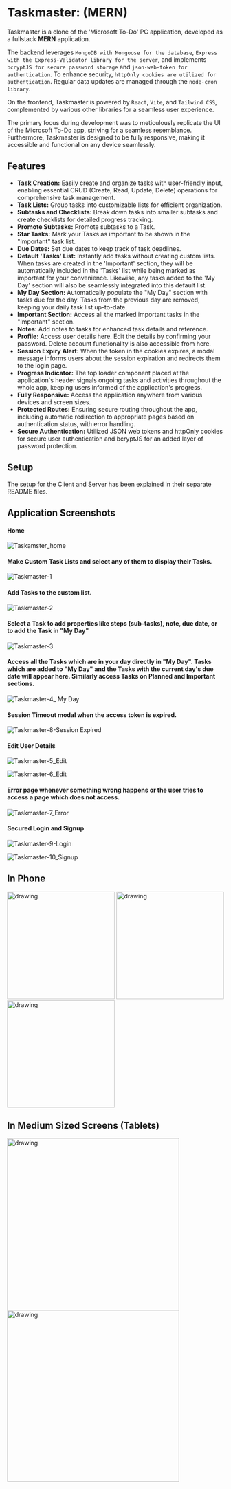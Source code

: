 # Taskmaster: (MERN)

Taskmaster is a clone of the 'Microsoft To-Do' PC application, developed as a fullstack **MERN** application.

The backend leverages `MongoDB with Mongoose for the database`, `Express with the Express-Validator library for the server`, and implements `bcryptJS for secure password storage` and `json-web-token for authentication`. To enhance security, `httpOnly cookies are utilized for authentication`. Regular data updates are managed through the `node-cron library`.

On the frontend, Taskmaster is powered by `React`, `Vite`, and `Tailwind CSS`, complemented by various other libraries for a seamless user experience. 

The primary focus during development was to meticulously replicate the UI of the Microsoft To-Do app, striving for a seamless resemblance. Furthermore, Taskmaster is designed to be fully responsive, making it accessible and functional on any device seamlessly.


## Features

- **Task Creation:** Easily create and organize tasks with user-friendly input, enabling essential CRUD (Create, Read, Update, Delete) operations for comprehensive task management.
- **Task Lists:** Group tasks into customizable lists for efficient organization.
- **Subtasks and Checklists:** Break down tasks into smaller subtasks and create checklists for detailed progress tracking.
- **Promote Subtasks:** Promote subtasks to a Task.
- **Star Tasks:** Mark your Tasks as important to be shown in the "Important" task list.
- **Due Dates:** Set due dates to keep track of task deadlines.
- **Default 'Tasks' List:** Instantly add tasks without creating custom lists. When tasks are created in the 'Important' section, they will be automatically included in the 'Tasks' list while being marked as important for your convenience. Likewise, any tasks added to the 'My Day' section will also be seamlessly integrated into this default list. 
- **My Day Section:** Automatically populate the "My Day" section with tasks due for the day. Tasks from the previous day are removed, keeping your daily task list up-to-date.
- **Important Section:** Access all the marked important tasks in the "Important" section.
- **Notes:** Add notes to tasks for enhanced task details and reference.
- **Profile:** Access user details here. Edit the details by confirming your password. Delete account functionality is also accessible from here.
- **Session Expiry Alert:** When the token in the cookies expires, a modal message informs users about the session expiration and redirects them to the login page.
- **Progress Indicator:** The top loader component placed at the application's header signals ongoing tasks and activities throughout the whole app, keeping users informed of the application's progress.
- **Fully Responsive:** Access the application anywhere from various devices and screen sizes.
- **Protected Routes:** Ensuring secure routing throughout the app, including automatic redirection to appropriate pages based on authentication status, with error handling.
- **Secure Authentication:** Utilized JSON web tokens and httpOnly cookies for secure user authentication and bcryptJS for an added layer of password protection.

## Setup

The setup for the Client and Server has been explained in their separate README files.

## Application Screenshots

#### Home
![Taskamster_home](https://github.com/maanasb01/Taskmaster-Microsoft-Todo-PC-App-FullStack-Clone/assets/94924895/b804c3d6-7a56-4ec5-892c-3e9c504c2e84)
#### Make Custom Task Lists and select any of them to display their Tasks.
![Taskmaster-1](https://github.com/maanasb01/Taskmaster-Microsoft-Todo-PC-App-FullStack-Clone/assets/94924895/f8dc59f9-8799-4705-8e4f-a7c7fc940c66)
#### Add Tasks to the custom list.
![Taskmaster-2](https://github.com/maanasb01/Taskmaster-Microsoft-Todo-PC-App-FullStack-Clone/assets/94924895/6df4b677-d0a3-4373-a9e1-89b51b90a4cf)
#### Select a Task to add properties like steps (sub-tasks), note, due date, or to add the Task in "My Day"
![Taskmaster-3](https://github.com/maanasb01/Taskmaster-Microsoft-Todo-PC-App-FullStack-Clone/assets/94924895/3c3ca0ee-7c37-43f5-99c0-89e2d6e91107)
#### Access all the Tasks which are in your day directly in "My Day". Tasks which are added to "My Day" and the Tasks with the current day's due date will appear here. Similarly access Tasks on Planned and Important sections. 
![Taskmaster-4_ My Day](https://github.com/maanasb01/Taskmaster-Microsoft-Todo-PC-App-FullStack-Clone/assets/94924895/cd08ee86-ca07-4a59-ae9d-04762b60bc76)
#### Session Timeout modal when the access token is expired.
![Taskmaster-8-Session Expired](https://github.com/maanasb01/Taskmaster-Microsoft-Todo-PC-App-FullStack-Clone/assets/94924895/e3749522-0958-4c46-a571-d094953098d5)
#### Edit User Details
![Taskmaster-5_Edit](https://github.com/maanasb01/Taskmaster-Microsoft-Todo-PC-App-FullStack-Clone/assets/94924895/c7a1f53d-f630-48be-b253-f5511d97718c)

![Taskmaster-6_Edit](https://github.com/maanasb01/Taskmaster-Microsoft-Todo-PC-App-FullStack-Clone/assets/94924895/1f836fe5-6b31-4d93-95eb-be2499099cca)
#### Error page whenever something wrong happens or the user tries to access a page which does not access.
![Taskmaster-7_Error](https://github.com/maanasb01/Taskmaster-Microsoft-Todo-PC-App-FullStack-Clone/assets/94924895/703d92e3-04d7-41f2-8aaf-c6a8f03e2340)
#### Secured Login and Signup
![Taskmaster-9-Login](https://github.com/maanasb01/Taskmaster-Microsoft-Todo-PC-App-FullStack-Clone/assets/94924895/cf9d168e-7ce4-4998-8b5e-10c05c6b4dad)

![Taskmaster-10_Signup](https://github.com/maanasb01/Taskmaster-Microsoft-Todo-PC-App-FullStack-Clone/assets/94924895/ff067067-911f-49a6-b921-eac7fc4f1f7f)

## In Phone
<img src="https://github.com/maanasb01/Taskmaster-Microsoft-Todo-PC-App-FullStack-Clone/assets/94924895/ccdb4130-8a20-43bf-bf25-5807f222c00f" alt="drawing" style="width:250px;"/>
<img src="https://github.com/maanasb01/Taskmaster-Microsoft-Todo-PC-App-FullStack-Clone/assets/94924895/b4bc3c25-c83b-458b-a666-570612ef642a" alt="drawing" style="width:250px;"/>
<img src="https://github.com/maanasb01/Taskmaster-Microsoft-Todo-PC-App-FullStack-Clone/assets/94924895/7555aa27-5f15-4e45-9b6a-d295dae5ee82" alt="drawing" style="width:250px;"/>

## In Medium Sized Screens (Tablets)
<img src="https://github.com/maanasb01/Taskmaster-Microsoft-Todo-PC-App-FullStack-Clone/assets/94924895/657c9db5-80e9-4c77-ae4b-49ecfcdb4190" alt="drawing" style="width:400px;"/>
<img src="https://github.com/maanasb01/Taskmaster-Microsoft-Todo-PC-App-FullStack-Clone/assets/94924895/56afdb0f-ff7e-4795-b32f-27f52b1f500d" alt="drawing" style="width:400px;"/>